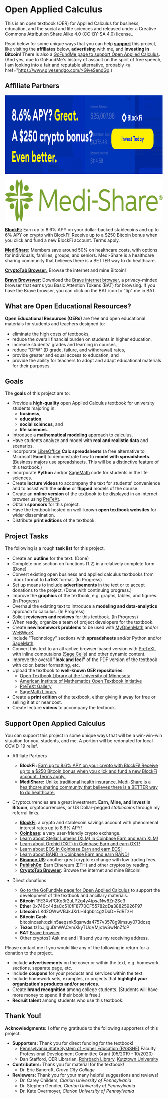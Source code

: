 # Open Applied Calculus
This is an open textbook (OER) for Applied Calculus for business, education, and the social and life sciences and released under a Creative Commons Attribution Share Alike 4.0 (CC-BY-SA 4.0) license..

Read below for some unique ways that you can help [**support**](#support) this project, like visiting the **affiliates** below, **advertising** with me, and **investing in Bitcoin**! There is also a <a href="https://www.gofundme.com/manage/oac-textbook">GoFundMe page to support Open Applied Calculus</a>. (And yes, due to GoFundMe's history of assault on the spirit of free speech, I am looking into a fair and reputable alternative, probably <a href="https://www.givesendgo.com/>GiveSendGo</a>.)

## Affiliate Partners
<!--
<a href="https://blockfi.mxuy67.net/c/2612759/889697/10568"><img src="https://raw.githubusercontent.com/elandqui/OpenAppliedCalculus/master/img/support/blockFi/blockfi-banner0.png" border="0" alt="BlockFi" width="970" height="250"/></a>
-->
<a href="https://blockfi.mxuy67.net/c/2612759/889697/10568"><img src="/img/support/blockFi/blockfi-banner0.png" border="0" alt="BlockFi" width="970" height="250"/></a>

<!--
[![BlockFi](https://raw.githubusercontent.com/elandqui/OpenAppliedCalculus/master/img/support/blockFi/blockfi-banner0.png "Earn up to 8.6\% APY on your dollar-backed stablecoins and up to 6\% APY on crypto with BlockFi! Receive up to a \$250 Bitcoin bonus when you click and fund a new BlockFi account. Terms apply.")](https://blockfi.mxuy67.net/c/2612759/889697/10568)
-->

<a href="https://bit.ly/3pP7ruB"><img src="/img/support/medishare/Medi-ShareLogo.webp" border="0" alt="MediShare" width="637" height="134"/></a>

**[BlockFi:](https://blockfi.mxuy67.net/c/2612759/889697/10568")** Earn up to 8.6\% APY on your dollar-backed stablecoins and up to 6\% APY on crypto with BlockFi! Receive up to a \$250 Bitcoin bonus when you click and fund a new BlockFi account. Terms apply.

**[MediShare:](https://bit.ly/3pP7ruB)** Members save around 50% on healthcare costs, with options for individuals, families, groups, and seniors. Medi-Share is a healthcare sharing community that believes there is a BETTER way to do healthcare.

**[CryptoTab Browser:](https://cryptotabbrowser.com/16356908)** Browse the internet and mine Bitcoin!

**[Brave Browswer:](https://brave.com/ela242)** Download the <a href="https://brave.com/ela242">Brave internet browser</a>, a privacy-minded browser that earns you Basic Attention Tokens (BAT) for browsing. If you have the Brave browser, you can click on the BAT icon to "tip" me in BAT.

## What are Open Educational Resources?

**Open Educational Resources (OERs)** are free and open educational materials for students and teachers designed to:
 * eliminate the high costs of textbooks,
 * reduce the overall financial burden on students in higher education,
 * increase students' grades and learning in courses,
 * reduce "DFW" (D grade, failure, and withdrawal) rates,
 * provide greater and equal access to education, and
 * provide the ability for teachers to adopt and adapt educational materials for their purposes.

## Goals
The **goals** of this project are to:
 * Provide a **high-quality** open Applied Calculus textbook for university students majoring in:
   - **business**,
   - **education**,
   - **social sciences**, and
   - **life sciences**.
 * Introduce a **mathematical modeling** approach to calculus.
 * Have students analyze and model with **real and realistic data** and scenarios.
 * Incorporate <a href="https://www.libreoffice.org/">LibreOffice</a> **Calc spreadsheets** (a free alternative to Microsoft **Excel**) to demonstrate how to **model with spreadsheets**. (Business majors use spreadsheets. This will be a distinctive feature of this textbook.)
 * Incorporate **Python** and/or <a href="http://www.sagemath.org/">SageMath</a> code for students in the life sciences.
 * Create **lecture videos** to accompany the text for students' convenience and to assist with the **online** or **flipped** models of the course.
 * Create an **online version** of the textbook to be displayed in an internet browser using <a href="https://pretextbook.org/">PreTeXt</a>.
 * Obtain **sponsors** for this project.
 * Have the textbook hosted on well-known **open textbook websites** for wider dissemination.
 * Distribute **print editions** of the textbook.

## Project Tasks
The following is a rough **task list** for this project.
 * Create an **outline** for the text. (Done)
 * Complete one section on functions (1.2) in a relatively complete form. (Done)
 * Convert existing open business and applied calculus textbooks from .docx format to **LaTeX** format. (In Progress)
 * Set up means to include **advertisements** in the text or to accept donations to the project. (Done with continuing progress.)
 * Improve the **graphics** of the textbook, e.g. graphs, tables, and figures. (In Progress)
 * Overhaul the existing text to introduce a **modeling and data-analytics** approach to calculus. (In Progress)
 * Solicit **reviewers and reviews** for this textbook. (In Progress)
 * When ready, organize a team of project developers for the textbook.
 * Create **new homework problems** to be used with <a href="https://www.myopenmath.com/">MyOpenMath</a> and/or <a href="http://webwork.maa.org/">WeBWorK</a>.
 * Include "Technology" sections with **spreadsheets** and/or Python and/or <a href="http://www.sagemath.org/">SageMath</a>.
 * Convert this text to an attractive browser-based version with <a href="https://pretextbook.org/">PreTeXt</a>, with inline computaions (<a href="https://sagecell.sagemath.org/">Sage Cells</a>) and other dynamic content.
 * Improve the overall **"look and feel"** of the PDF version of the textbook with color, better formatting, etc.
 * Upload the textbook to **well-known OER repositories**:
   - <a href="https://open.umn.edu/opentextbooks">Open Textbook Library at the University of Minnesota</a>
   - <a href="https://aimath.org/textbooks/approved-textbooks/">American Institute of Mathematics Open Textbook Initiative</a>
   - <a href="https://pretextbook.org/gallery.html">PreTeXt Gallery</a>
   - <a href="http://www.sagemath.org/library-publications.html#books">SageMath Library</a>
 * Create a **print edition** of the textbook, either giving it away for free or selling it at or near cost.
 * Create lecture **videos** to accompany the textbook.

## Support Open Applied Calculus <a name="support"></a>
You can support this project in some unique ways that will be a win-win-win situation for you, students, and me. A portion will be redonated for local COVID-19 relief.

 * Affiliate Partners
    - **BlockFi:** <a href="https://blockfi.mxuy67.net/c/2612759/889697/10568">Earn up to 8.6\% APY on your crypto with BlockFi! Receive up to a \$250 Bitcoin bonus when you click and fund a new BlockFi account. Terms apply.</a>
    - **MediShare:** <a href = "https://bit.ly/3pP7ruB">Unlike traditional health insurance, Medi-Share is a healthcare sharing community that believes there is a BETTER way to do healthcare. </a>

 * Cryptocurrencies are a great investment. **Earn, Mine, and Invest in Bitcoin**, cryptocurrencies, or US Dollar-pegged *stablecoins* through my referral links.
   - <a href="https://blockfi.mxuy67.net/c/2612759/889697/10568">**BlockFi**</a>: a crypto and stablecoin savings account with phenomenal interest rates up to 8.6\% APY!
   - <a href="https://www.coinbase.com/join/landqu_e">**Coinbase**</a>: a very user-friendly crypto exchange.
   - <a href="https://coinbase.com/earn/xlm/invite/cq8rgxt4"> Learn about Stellar Lumens (XLM) in Coinbase Earn and earn XLM!</a>
   - <a href="https://coinbase.com/earn/oxt/invite/39h7v158"> Learn about Orchid (OXT) in Coinbase Earn and earn OXT!</a>
   - <a href="https://coinbase.com/earn/eos/invite/8b95vgnx"> Learn about EOS in Coinbase Earn and earn EOS!</a>
   - <a href="https://coinbase.com/earn/band/invite/2s49zc65"> Learn about BAND in Coinbase Earn and earn BAND!</a>
   - <a href="https://www.binance.us/?ref=35061022">**Binance.US**</a>: another great crypto exchange with low trading fees.
   - <a href="https://www.publish0x.com?a=Jxbo2qkAag">**Publish0x**</a>: Earn Ethereum (ETH) and other cryptos by reading.
   - <a href="https://cryptotabbrowser.com/16356908">**CryptoTab Browser**</a>: Browse the internet and mine Bitcoin!

 * Direct donations
   - <a href="https://www.gofundme.com/oac-textbook">Go to the GoFundMe page for Open Applied Calculus</a> to support the development of the textbook and ancillary materials.
   - **Bitcoin** 1FE3XvPCKq3r2uLP2g4y4tpsJNw8Zn2Sc3
   - **Ether** 0x740c44daCc510fF8770CF55782dDa38825926F97
   - **Litecoin** LKd2QWwVBJkJXrLH4qbbr4gXDxDHFdRTzH
   - **Bitcoin Cash** bitcoincash:qzkln5aeqsnk5qsrwda4757v3578g9lmsuy073dcsq
   - **Tezos** tz1bJjiguDmWACvmXkyTUqVMjx1wSwNnZfcP
   - **BAT** <a href="https://brave.com/ela242">Brave browser</a>
   - Other cryptos? Ask me and I'll send you my receiving address.

 Please contact me if you would like any of the following in return for a donation to the project.
  * Include **advertisements** on the cover or within the text, e.g. homework sections, separate page, etc.
  * Include **coupons** for your products and services within the text.
  * Include homework sets, examples, or projects that **highlight your organization's products and/or services**.
  * Create **brand recognition** among college students. (Students will have more money to spend if their book is free.)
  * **Recruit talent** among students who use this textbook.

 ## Thank You!
 **Acknowledgments:** I offer my gratitude to the following supporters of this project.
  * **Supporters:** Thank you for direct funding for the textbook!
    - <a href="http://www.passhe.edu">Pennsylvania State System of Higher Education (PASSHE)</a> Faculty Professional Development Committee Grant (05/2019 - 10/2020)
    - Dan Stafford, OER Librarian, <a href="https://library.kutztown.edu/">Rohrbach Library</a>, <a href="https://www.kutztown.edu/">Kutztown University</a>
  * **Contributers:** Thank you for material for the textbook!
    - Dr. Eric Bancroft, *Grove City College*
  * **Reviewers:** Thank you for your many helpful suggestions and reviews!
    - Dr. Carey Childers, *Clarion University of Pennsylvania*
    - Dr. Stephen Gendler, *Clarion University of Pennsylvania*
    - Dr. Kate Overmoyer, *Clarion University of Pennsylvania*
